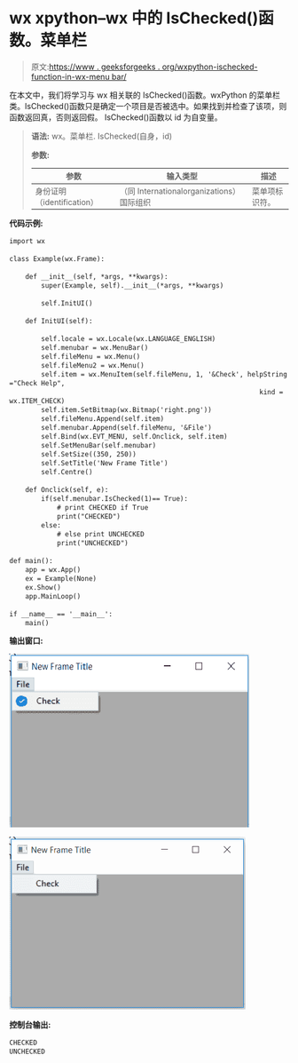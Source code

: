 # wx xpython–wx 中的 IsChecked()函数。菜单栏

> 原文:[https://www . geeksforgeeks . org/wxpython-ischecked-function-in-wx-menu bar/](https://www.geeksforgeeks.org/wxpython-ischecked-function-in-wx-menubar/)

在本文中，我们将学习与 wx 相关联的 IsChecked()函数。wxPython 的菜单栏类。IsChecked()函数只是确定一个项目是否被选中。如果找到并检查了该项，则函数返回真，否则返回假。
IsChecked()函数以 id 为自变量。

> **语法:** wx。菜单栏. IsChecked(自身，id)
> 
> **参数:**
> 
> | 参数 | 输入类型 | 描述 |
> | --- | --- | --- |
> | 身份证明（identification） | （同 Internationalorganizations）国际组织 | 菜单项标识符。 |

**代码示例:**

```
import wx

class Example(wx.Frame):

    def __init__(self, *args, **kwargs):
        super(Example, self).__init__(*args, **kwargs)

        self.InitUI()

    def InitUI(self):

        self.locale = wx.Locale(wx.LANGUAGE_ENGLISH)
        self.menubar = wx.MenuBar()
        self.fileMenu = wx.Menu()
        self.fileMenu2 = wx.Menu()
        self.item = wx.MenuItem(self.fileMenu, 1, '&Check', helpString ="Check Help", 
                                                               kind = wx.ITEM_CHECK)
        self.item.SetBitmap(wx.Bitmap('right.png'))
        self.fileMenu.Append(self.item)
        self.menubar.Append(self.fileMenu, '&File')
        self.Bind(wx.EVT_MENU, self.Onclick, self.item)
        self.SetMenuBar(self.menubar)
        self.SetSize((350, 250))
        self.SetTitle('New Frame Title')
        self.Centre()

    def Onclick(self, e):
        if(self.menubar.IsChecked(1)== True):
            # print CHECKED if True
            print("CHECKED")
        else:
            # else print UNCHECKED
            print("UNCHECKED")

def main():
    app = wx.App()
    ex = Example(None)
    ex.Show()
    app.MainLoop()

if __name__ == '__main__':
    main()
```

**输出窗口:**

![](img/63765dbfe4788ccf43d51d11c11822e5.png)

![](img/f438a2eedcb224c807c0b5b4ff8d86c5.png)

**控制台输出:**

```
CHECKED
UNCHECKED

```